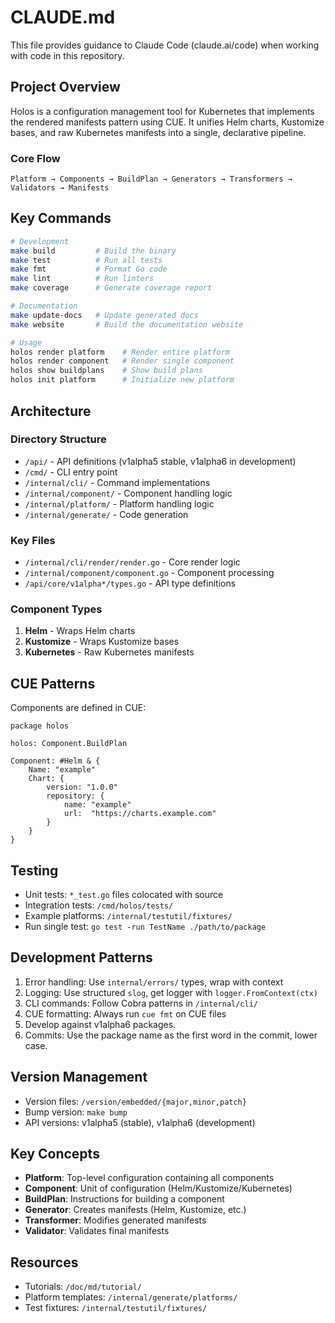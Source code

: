 # CLAUDE.md

This file provides guidance to Claude Code (claude.ai/code) when working with code in this repository.

## Project Overview

Holos is a configuration management tool for Kubernetes that implements the rendered manifests pattern using CUE. It unifies Helm charts, Kustomize bases, and raw Kubernetes manifests into a single, declarative pipeline.

### Core Flow
```
Platform → Components → BuildPlan → Generators → Transformers → Validators → Manifests
```

## Key Commands

```bash
# Development
make build         # Build the binary
make test          # Run all tests
make fmt           # Format Go code
make lint          # Run linters
make coverage      # Generate coverage report

# Documentation
make update-docs   # Update generated docs
make website       # Build the documentation website

# Usage
holos render platform    # Render entire platform
holos render component   # Render single component
holos show buildplans    # Show build plans
holos init platform      # Initialize new platform
```

## Architecture

### Directory Structure
- `/api/` - API definitions (v1alpha5 stable, v1alpha6 in development)
- `/cmd/` - CLI entry point
- `/internal/cli/` - Command implementations
- `/internal/component/` - Component handling logic
- `/internal/platform/` - Platform handling logic
- `/internal/generate/` - Code generation

### Key Files
- `/internal/cli/render/render.go` - Core render logic
- `/internal/component/component.go` - Component processing
- `/api/core/v1alpha*/types.go` - API type definitions

### Component Types
1. **Helm** - Wraps Helm charts
2. **Kustomize** - Wraps Kustomize bases  
3. **Kubernetes** - Raw Kubernetes manifests

## CUE Patterns

Components are defined in CUE:
```cue
package holos

holos: Component.BuildPlan

Component: #Helm & {
    Name: "example"
    Chart: {
        version: "1.0.0"
        repository: {
            name: "example"
            url:  "https://charts.example.com"
        }
    }
}
```

## Testing

- Unit tests: `*_test.go` files colocated with source
- Integration tests: `/cmd/holos/tests/`
- Example platforms: `/internal/testutil/fixtures/`
- Run single test: `go test -run TestName ./path/to/package`

## Development Patterns

1. Error handling: Use `internal/errors/` types, wrap with context
2. Logging: Use structured `slog`, get logger with `logger.FromContext(ctx)`
3. CLI commands: Follow Cobra patterns in `/internal/cli/`
4. CUE formatting: Always run `cue fmt` on CUE files
5. Develop against v1alpha6 packages.
6. Commits: Use the package name as the first word in the commit, lower case.

## Version Management

- Version files: `/version/embedded/{major,minor,patch}`
- Bump version: `make bump`
- API versions: v1alpha5 (stable), v1alpha6 (development)

## Key Concepts

- **Platform**: Top-level configuration containing all components
- **Component**: Unit of configuration (Helm/Kustomize/Kubernetes)
- **BuildPlan**: Instructions for building a component
- **Generator**: Creates manifests (Helm, Kustomize, etc.)
- **Transformer**: Modifies generated manifests
- **Validator**: Validates final manifests

## Resources

- Tutorials: `/doc/md/tutorial/`
- Platform templates: `/internal/generate/platforms/`
- Test fixtures: `/internal/testutil/fixtures/`
